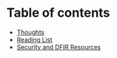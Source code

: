 # Table of contents

* [Thoughts](./README.md)
* [Reading List](./reading-list.md)
* [Security and DFIR Resources](./security-and-dfir-resources.md)
